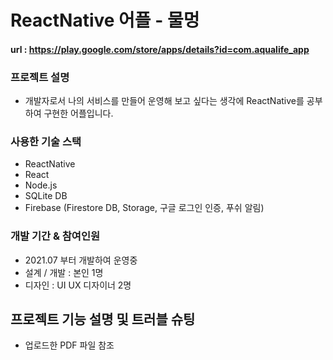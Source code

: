 # ReactNative 어플 - 물멍
#### url : https://play.google.com/store/apps/details?id=com.aqualife_app


### 프로젝트 설명
- 개발자로서 나의 서비스를 만들어 운영해 보고 싶다는 생각에 ReactNative를 공부하여 구현한 어플입니다.

### 사용한 기술 스택
- ReactNative
- React
- Node.js
- SQLite DB
- Firebase (Firestore DB, Storage, 구글 로그인 인증, 푸쉬 알림)

### 개발 기간 & 참여인원
- 2021.07 부터 개발하여 운영중
- 설계 / 개발 : 본인 1명
- 디자인 : UI UX 디자이너 2명

## 프로젝트 기능 설명 및 트러블 슈팅
- 업로드한 PDF 파일 참조
